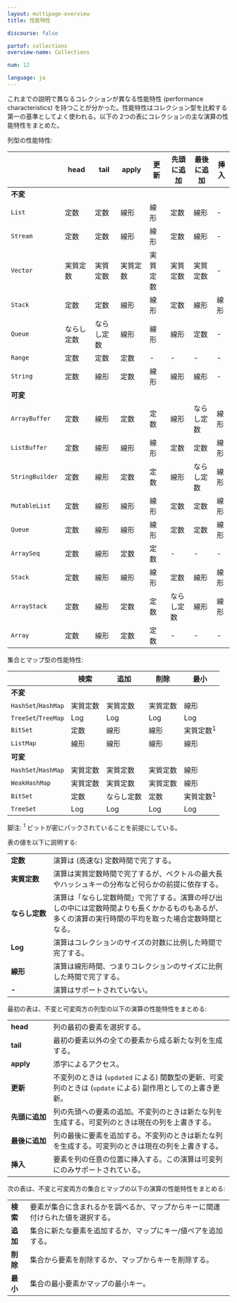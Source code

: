 ```yaml
---
layout: multipage-overview
title: 性能特性

discourse: false

partof: collections
overview-name: Collections

num: 12

language: ja
---
```


これまでの説明で異なるコレクションが異なる性能特性 (performance characteristics) を持つことが分かった。性能特性はコレクション型を比較する第一の基準としてよく使われる。以下の 2つの表にコレクションの主な演算の性能特性をまとめた。

列型の性能特性:

|               | head | tail | apply | 更新   | 先頭に追加 | 最後に追加 | 挿入 |
| --------      | ---- | ---- | ----  | ----  | ----     | ----      | ----   |
| **不変**       |      |      |       |       |          |           |        |
| `List`        | 定数  | 定数  | 線形  | 線形   | 定数     | 線形       |  -     |
| `Stream`      | 定数  | 定数  | 線形  | 線形   | 定数     | 線形       |  -     |
| `Vector`      |実質定数|実質定数|実質定数|実質定数| 実質定数  | 実質定数    |  -     |
| `Stack`       | 定数  | 定数  | 線形  | 線形   | 定数     | 線形       | 線形  |
| `Queue`       |ならし定数|ならし定数|線形| 線形  | 線形     | 定数       |  -     |
| `Range`       | 定数  | 定数  | 定数  | -     |  -       | -         |  -     |
| `String`      | 定数  | 線形  | 定数  | 線形   | 線形     | 線形       |  -     |
| **可変**       |      |      |       |       |         |           |        |
| `ArrayBuffer` | 定数  | 線形  | 定数  | 定数   | 線形     | ならし定数 | 線形  |
| `ListBuffer`  | 定数  | 線形  | 線形  | 線形   | 定数     | 定数       | 線形  |
|`StringBuilder`| 定数  | 線形  | 定数  | 定数   | 線形     | ならし定数 | 線形  |
| `MutableList` | 定数  | 線形  | 線形  | 線形   | 定数     | 定数       | 線形  |
| `Queue`       | 定数  | 線形  | 線形  | 線形   | 定数     | 定数       | 線形  |
| `ArraySeq`    | 定数  | 線形  | 定数  | 定数   |  -      | -          |  -     |
| `Stack`       | 定数  | 線形  | 線形  | 線形   | 定数     | 線形       | 線形  |
| `ArrayStack`  | 定数  | 線形  | 定数  | 定数   | ならし定数| 線形       | 線形  |
| `Array`       | 定数  | 線形  | 定数  | 定数   |  -      | -         |  -     |

集合とマップ型の性能特性:

|                    | 	検索    | 追加 | 削除   | 最小           |
| --------           | ----   | ---- | ----  | ----          |
| **不変**            |        |      |       |               |
| `HashSet`/`HashMap`| 実質定数| 実質定数| 実質定数 | 線形            |
| `TreeSet`/`TreeMap`| Log    | Log  | Log   | Log           |
| `BitSet`           | 定数    | 線形  | 線形  | 実質定数<sup>1</sup>|
| `ListMap`          | 線形    | 線形  | 線形  | 線形            |
| **可変**            |        |      |       |               |
| `HashSet`/`HashMap`|実質定数 |実質定数|実質定数| 線形            |
| `WeakHashMap`      |実質定数 |実質定数|実質定数| 線形            |
| `BitSet`           | 定数   |ならし定数| 定数   |実質定数<sup>1</sup>|
| `TreeSet`          | Log   | Log  | Log    | Log           |

脚注: <sup>1</sup> ビットが密にパックされていることを前提にしている。

表の値を以下に説明する:

|             |                                           |
| ---         | ----                                      |
| **定数**     | 演算は (高速な) 定数時間で完了する。|
| **実質定数** | 演算は実質定数時間で完了するが、ベクトルの最大長やハッシュキーの分布など何らかの前提に依存する。|
| **<nobr>ならし定数</nobr>**  | 演算は「ならし定数時間」で完了する。演算の呼び出しの中には定数時間よりも長くかかるものもあるが、多くの演算の実行時間の平均を取った場合定数時間となる。 |
| **Log** | 演算はコレクションのサイズの対数に比例した時間で完了する。 |
| **線形**   | 演算は線形時間、つまりコレクションのサイズに比例した時間で完了する。 |
| **-**   | 演算はサポートされていない。 |

最初の表は、不変と可変両方の列型の以下の演算の性能特性をまとめる:

|     |                                                     |
| --- | ----                                                |
| **head**   | 列の最初の要素を選択する。 |
| **tail**   | 最初の要素以外の全ての要素から成る新たな列を生成する。 |
| **apply**  | 添字によるアクセス。 |
| **更新** | 不変列のときは (`updated` による) 関数型の更新、可変列のときは (`update` による) 副作用としての上書き更新。 |
| **<nobr>先頭に追加</nobr>**| 列の先頭への要素の追加。不変列のときは新たな列を生成する。可変列のときは現在の列を上書きする。 |
| **最後に追加** | 列の最後に要素を追加する。不変列のときは新たな列を生成する。可変列のときは現在の列を上書きする。 |
| **挿入** | 要素を列の任意の位置に挿入する。この演算は可変列にのみサポートされている。 |

次の表は、不変と可変両方の集合とマップの以下の演算の性能特性をまとめる:

|     |                                                     |
| --- | ----                                                |
| **検索** | 要素が集合に含まれるかを調べるか、マップからキーに関連付けられた値を選択する。 |
| **追加** | 集合に新たな要素を追加するか、マップにキー/値ペアを追加する。 |
| **削除** | 集合から要素を削除するか、マップからキーを削除する。 |
| **最小** | 集合の最小要素かマップの最小キー。 |
